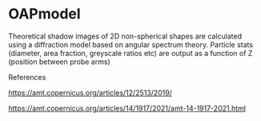# OAPmodel

Theoretical shadow images of 2D non-spherical shapes are calculated using a diffraction model based on angular spectrum theory. Particle stats (diameter, area fraction, greyscale ratios etc) are output as a function  of Z (position between probe arms)

References

https://amt.copernicus.org/articles/12/2513/2019/

https://amt.copernicus.org/articles/14/1917/2021/amt-14-1917-2021.html
